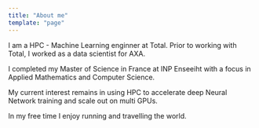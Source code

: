 ```yaml
---
title: "About me"
template: "page"
---
```


I am a HPC - Machine Learning enginner at Total. Prior to working with Total, I worked as a data scientist for AXA.

I completed my Master of Science in France at INP Enseeiht with a focus in Applied Mathematics and Computer Science.

My current interest remains in using HPC to accelerate deep Neural Network training and scale out on multi GPUs.

In my free time I enjoy running and travelling the world. 